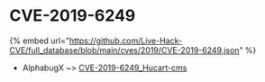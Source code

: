 # CVE-2019-6249
{% embed url="https://github.com/Live-Hack-CVE/full_database/blob/main/cves/2019/CVE-2019-6249.json" %}

* AlphabugX ~> [CVE-2019-6249_Hucart-cms](https://www.alice-snow.ru/2019/database/cve-2019-6249/cve-2019-6249_hucart-cms-alphabugx)